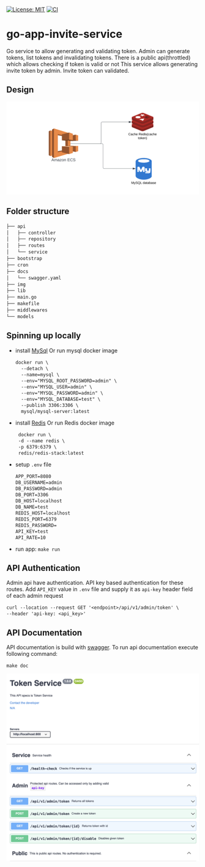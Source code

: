 [![License: MIT](https://img.shields.io/badge/License-MIT-yellow.svg)](https://opensource.org/licenses/MIT)
[![CI](https://github.com/shankar524/go-app-invite-service/actions/workflows/test.yml/badge.svg?branch=main)](https://github.com/shankar524/go-app-invite-service/actions/workflows/test.yml)
# go-app-invite-service
Go service to allow generating and validating token. Admin can generate tokens, list tokens and invalidating tokens. There is a public api(throttled) which allows checking if token is valid or not
This service allows generating invite token by admin. Invite token can validated.

## Design
![System Design](./img/system_diagram.png "System design")

## Folder structure
```bash
├── api
│   ├── controller
│   ├── repository
│   ├── routes
│   └── service
├── bootstrap
├── cron
├── docs
│   └── swagger.yaml
├── img
├── lib
├── main.go
├── makefile
├── middlewares
└── models
```

## Spinning up locally
- install [MySql](https://www.mysql.com/downloads/) Or run mysql docker image
  ```
  docker run \
    --detach \
    --name=mysql \
    --env="MYSQL_ROOT_PASSWORD=admin" \
    --env="MYSQL_USER=admin" \
    --env="MYSQL_PASSWORD=admin" \
    --env="MYSQL_DATABASE=test" \
    --publish 3306:3306 \
    mysql/mysql-server:latest
  ```
- install [Redis]() Or run Redis docker image
    ```
     docker run \
     -d --name redis \
     -p 6379:6379 \
     redis/redis-stack:latest
    ```
- setup `.env` file
  ```
  APP_PORT=8080
  DB_USERNAME=admin
  DB_PASSWORD=admin
  DB_PORT=3306
  DB_HOST=localhost
  DB_NAME=test
  REDIS_HOST=localhost
  REDIS_PORT=6379
  REDIS_PASSWORD=
  API_KEY=test
  API_RATE=10
  ```
- run app: `make run`

## API Authentication
Admin api have authentication. API key based authentication for these routes. Add `API_KEY` value in `.env` file and supply it as `api-key` header field of each admin request
```curl
curl --location --request GET '<endpoint>/api/v1/admin/token' \
--header 'api-key: <api_key>'
```

## API Documentation
API documentation is build with [swagger](https://swagger.io/). To run api documentation execute following command:
  ```
  make doc
  ```

![API Doc](./img/swagger.png "api doc")
